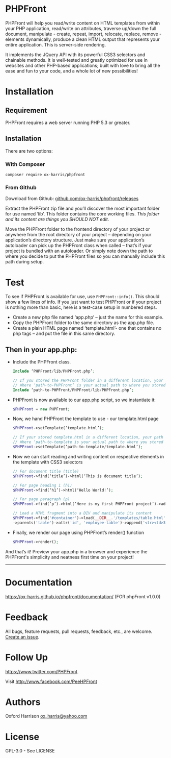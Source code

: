 # PHPFront

PHPFront will help you read/write content on HTML templates from within your PHP application, read/write on attributes, traverse up/down the full document, manipulate - create, repeat, import, relocate, replace, remove - elements dynamically, produce a clean HTML output that represents your entire application. This is server-side rendering.

It implements the JQuery API with its powerful CSS3 selectors and chainable methods. It is well-tested and greatly optimized for use in websites and other PHP-based applications; built with love to bring all the ease and fun to your code, and a whole lot of new possibilities!

# Installation
## Requirement
  PHPFront requires a web server running PHP 5.3 or greater.
## Installation
  There are two options:
### With Composer
  ```composer
  composer require ox-harris/phpfront
  ```
### From Github

  Download from Github: [github.com/ox-harris/phpfront/releases](https://github.com/ox-harris/phpfront/releases)

Extract the PHPFront zip file and you’ll discover the most important folder for use named ‘lib’.
This folder contains the core working files. *This folder and its content are things you SHOULD NOT edit*.

Move the PHPFront folder to the frontend directory of your project or anywhere from the root directory of your project – depending on your application’s directory structure. Just make sure your application’s autoloader can pick up the PHPFront class when called – that’s if your project is bundled with an autoloader. Or simply note down the path to where you decide to put the PHPFront files so you can manually include this path during setup.

# Test
To see if PHPFront is available for use, use `PHPFront::info()`. This should show a few lines of info.
If you just want to test PHPFront or if your project is nothing more than basic, here is a test-case setup in numbered steps.
* Create a new php file named ‘app.php’ – just the name for this example.
* Copy the PHPFront folder to the same directory as the app.php file.
* Create a plain HTML page named ‘template.html’- one that contains no php tags – and put the file in this same directory.

Then in your app.php:
--------------
* Include the PHPFront class.
  
  ```php
  Include ‘PHPFront/lib/PHPFront.php’;

  // If you stored the PHPFront folder in a different location, your include path would change.
  // Where ‘path-to-PHPFront’ is your actual path to where you stored PHPFront
  Include ‘path-to-PHPFront/PHPFront/lib/PHPFront.php’;
  ```

* PHPFront is now available to our app.php script, so we instantiate it:
  ```php
  $PHPFront = new PHPFront;
  ```

* Now, we hand PHPFront the template to use - our template.html page
  ```php
  $PHPFront->setTemplate(‘template.html’);

  // If your stored template.html in a different location, your path would change.
  // Where ‘path-to-template is your actual path to where you stored template.html
  $PHPFront->setTemplate(‘path-to-template/template.html’);
  ```
    
* Now we can start reading and writing content on respective elements in the template with CSS3 selectors

  ```php
  // For document title (title)
  $PHPFront->find(‘title’)->html(‘This is document title’);

  // For page heading 1 (h1)
  $PHPFront->find(‘h1’)->html(‘Hello World!’);

  // For page paragraph (p)
  $PHPFront->find(‘p’)->html(‘Here is my first PHPFront project’)->addClass('rounded-corners')->css('color', 'gray');
  
  // Load a HTML fragment into a DIV and manipulate its content
  $PHPFront->find('#container')->load(__DIR__.'/templates/table.html')->find('tr:even')->css('background-color', 'whitesmoke')
  ->parents('table')->attr('id', 'employee-table')->append('<tr><td>342</td><td>John Doe</td></tr>');
  ```

* Finally, we render our page using PHPFront’s render() function
  ```php
  $PHPFront->render();
  ```
  
And that’s it! Preview your app.php in a browser and experience the PHPFront's simplicity and neatness first time on your project!

----------------

# Documentation
https://ox-harris.github.io/phpfront/documentation/ (FOR phpFront v1.0.0)

# Feedback
All bugs, feature requests, pull requests, feedback, etc., are welcome. [Create an issue](https://github.com/ox-harris/phpfront/issues).

# Follow Up
https://www.twitter.com/PHPFront.

Visit 
http://www.facebook.com/PeeHPFront

# Authors
  Oxford Harrison <ox_harris@yahoo.com>
  

# License
GPL-3.0 - See LICENSE
  

